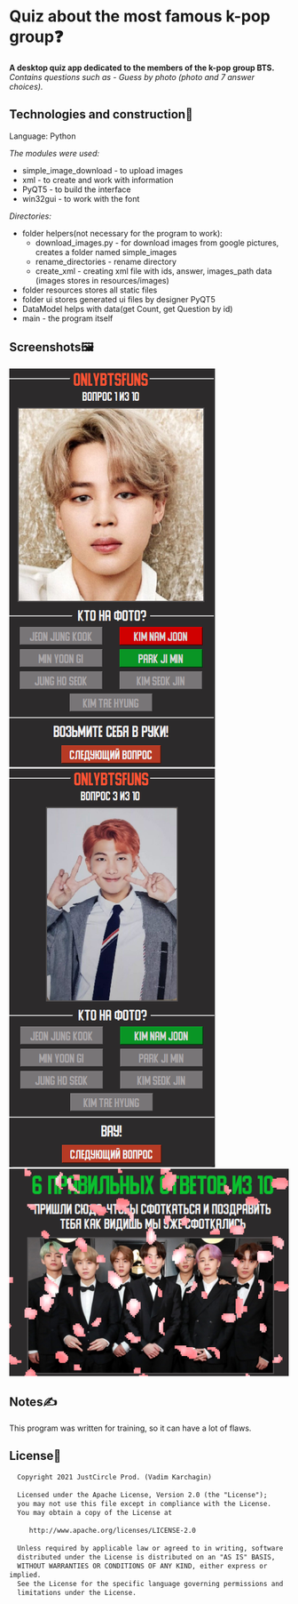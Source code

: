 # Quiz about the most famous k-pop group❓
**A desktop quiz app dedicated to the members of the k-pop group BTS.**  
*Contains questions such as - Guess by photo (photo and 7 answer choices).*

## Technologies and construction🐍

Language: Python  

*The modules were used:*
- simple_image_download - to upload images
- xml - to create and work with information 
- PyQT5 - to build the interface
- win32gui - to work with the font

*Directories:*
- folder helpers(not necessary for the program to work):  
  - download_images.py - for download images from google pictures, creates a folder named simple_images  
  - rename_directories - rename directory  
  - create_xml - creating xml file with ids, answer, images_path data (images stores in resources/images)  
- folder resources stores all static files  
- folder ui stores generated ui files by designer PyQT5  
- DataModel helps with data(get Count, get Question by id)  
- main - the program itself

## Screenshots🖼
<p float="center">
  <img src="screenshots/screenshot_1.png" alt="Question sample">
  <img src="screenshots/screenshot_2.png" alt="Question sample">
  <img src="screenshots/screenshot_3.png" alt="Result screen">
</p>

## Notes✍️
This program was written for training, so it can have a lot of flaws.

## License📝
      Copyright 2021 JustCircle Prod. (Vadim Karchagin)

      Licensed under the Apache License, Version 2.0 (the "License");
      you may not use this file except in compliance with the License.
      You may obtain a copy of the License at

         http://www.apache.org/licenses/LICENSE-2.0

      Unless required by applicable law or agreed to in writing, software
      distributed under the License is distributed on an "AS IS" BASIS,
      WITHOUT WARRANTIES OR CONDITIONS OF ANY KIND, either express or implied.
      See the License for the specific language governing permissions and
      limitations under the License.